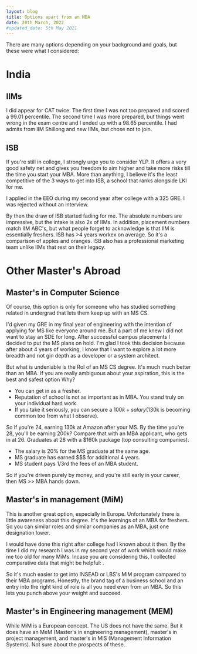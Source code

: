 ```yaml
---
layout: blog
title: Options apart from an MBA
date: 20th March, 2022
#updated_date: 5th May 2021 
---
```

There are many options depending on your background and goals, but these were what I considered:

# India 

## IIMs

I did appear for CAT twice. The first time I was not too prepared and scored a 99.01 percentile. The second time I was more prepared, but things went wrong in the exam centre and I ended up with a 98.65 percentile. I had admits from IIM Shillong and new IIMs, but chose not to join.

## ISB

If you're still in college, I strongly urge you to consider YLP. It offers a very good safety net and gives you freedom to aim higher and take more risks till the time you start your MBA. More than anything, I believe it's the least competitive of the 3 ways to get into ISB, a school that ranks alongside LKI for me.

I applied in the EEO during my second year after college with a 325 GRE. I was rejected without an interview.

By then the draw of ISB started fading for me. The absolute numbers are impressive, but the intake is also 2x of IIMs. In addition, placement numbers match IIM ABC's, but what people forget to acknowledge is that IIM is essentially freshers. ISB has >4 years workex on average. So it's a comparison of apples and oranges. ISB also has a professional marketing team unlike IIMs that rest on their legacy.

# Other Master's Abroad
## Master's in Computer Science

Of course, this option is only for someone who has studied something related in undergrad that lets them keep up with an MS CS. 

I'd given my GRE in my final year of engineering with the intention of applying for MS like everyone around me. But a part of me knew I did not want to stay an SDE for long. After successful campus placements I decided to put the MS plans on hold.  I'm glad I took this decision because after about 4 years of working, I know that I want to explore a lot more breadth and not gin depth as a developer or a system architect.

But what is undeniable is the RoI of an MS CS degree. It's much much better than an MBA. If you are really ambiguous about your aspiration, this is the best and safest option Why?
- You can get in as a fresher.
- Reputation of school is not as important as in MBA. You stand truly on your individual hard work.
- If you take it seriously, you can secure a $100k+ salary ($130k is becoming common too from what I observe).

So if you're 24, earning 130k at Amazon after your MS. By the time you're 28, you'll be earning 200k?
Compare that with an MBA applicant, who gets in at 26. Graduates at 28 with a $160k package (top consulting companies).

- The salary is 20% for the MS graduate at the same age.
- MS graduate has earned $$$ for additional 4 years.
- MS student pays 1/3rd the fees of an MBA student.

So if you're driven purely by money, and you're still early in your career, then MS >> MBA hands down.

## Master's in management (MiM)

This is another great option, especially in Europe. Unfortunately there is little awareness about this degree. It's the learnings of an MBA for freshers. So you can similar roles and similar companies as an MBA, just one designation lower.

I would have done this right after college had I known about it then. By the time I did my research I was in my second year of work which would make me too old for many MiMs. Incase you are considering this, I collected comparative data that might be helpful: <LINK>.

So it's much easier to get into INSEAD or LBS's MiM program campared to their MBA programs. Honestly, the brand tag of a business school and an entry into the right kind of role is all you need even from an MBA. So this lets you punch above your weight and succeed.
## Master's in Engineering management (MEM)
While MiM is a European concept. The US does not have the same. 
But it does have an MeM (Master's in engineering management), master's in project management, and master's in MIS (Management Information Systems). Not sure about the prospects of these.